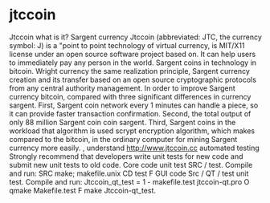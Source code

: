 # jtccoin
Jtccoin what is it?
Sargent currency Jtccoin (abbreviated: JTC, the currency symbol: J) is a "point to point technology of virtual currency, is MIT/X11 license under an open source software project based on. It can help users to immediately pay any person in the world.
Sargent coins in technology in bitcoin. Wright currency the same realization principle, Sargent currency creation and its transfer based on an open source cryptographic protocols from any central authority management. In order to improve Sargent currency bitcoin, compared with three significant differences in currency sargent. First, Sargent coin network every 1 minutes can handle a piece, so it can provide faster transaction confirmation. Second, the total output of only 88 million Sargent coin coin sargent. Third, Sargent coins in the workload that algorithm is used scrypt encryption algorithm, which makes compared to the bitcoin, in the ordinary computer for mining Sargent currency more easily. , understand http://www.jtccoin.cc
automated testing
Strongly recommend that developers write unit tests for new code and submit new unit tests to old code.
Core code unit test SRC / test. Compile and run:
SRC make; makefile.unix CD test F
GUI code Src / QT / test unit test. Compile and run:
Jtccoin_qt_test = 1 - makefile.test jtccoin-qt.pro O qmake
Makefile.test F make
Jtccoin-qt_test.
